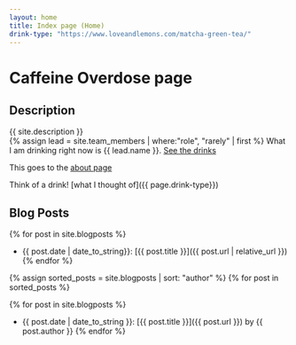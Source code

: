 ```yaml
---
layout: home
title: Index page (Home)
drink-type: "https://www.loveandlemons.com/matcha-green-tea/"
---  
```


# Caffeine Overdose page

## Description
{{ site.description }}  
{% assign lead = site.team_members | where:"role", "rarely" | first %}
What I am drinking right now is {{ lead.name }}.
[See the drinks](about#team)

This goes to the [about page](about)   

Think of a drink!  [what I thought of]({{ page.drink-type}})

## Blog Posts
{% for post in site.blogposts %}
- {{ post.date | date_to_string}}: [{{ post.title }}]({{ post.url | relative_url }})
{% endfor %}

{% assign sorted_posts = site.blogposts | sort: "author" %}
{% for post in sorted_posts %}

{% for post in site.blogposts %}
- {{ post.date | date_to_string }}: [{{ post.title }}]({{ post.url }}) by {{ post.author }}
{% endfor %}
